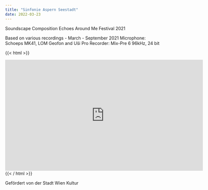 ```yaml
---
title: "Sinfonie Aspern Seestadt"
date: 2022-03-23
---
```

Soundscape Composition
Echoes Around Me Festival 2021

Based on various recordings - March - September 2021
Microphone: Schoeps MK41, LOM Geofon and Uši Pro
Recorder: Mix-Pre 6
96kHz, 24 bit

{{< html >}}
<iframe title="vimeo-player" src="https://player.vimeo.com/video/663353830?h=d197340ccf" width="640" height="360" frameborder="0" allowfullscreen></iframe>
{{< / html >}}

Gefördert von der Stadt Wien Kultur
